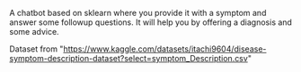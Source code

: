 
A chatbot based on sklearn where you provide it with a symptom and answer some followup questions. It will help you by offering a diagnosis and some advice.

Dataset from "https://www.kaggle.com/datasets/itachi9604/disease-symptom-description-dataset?select=symptom_Description.csv"
